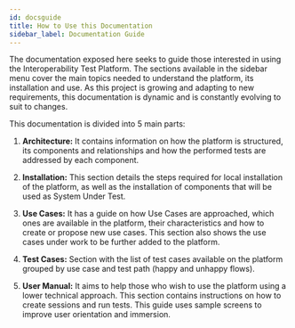 ```yaml
---
id: docsguide
title: How to Use this Documentation
sidebar_label: Documentation Guide
---
```


The documentation exposed here seeks to guide those interested in using the
Interoperability Test Platform. The sections available in the sidebar menu cover
the main topics needed to understand the platform, its installation and use. As
this project is growing and adapting to new requirements, this documentation is
dynamic and is constantly evolving to suit to changes.

This documentation is divided into 5 main parts:

1. **Architecture:** It contains information on how the platform is structured,
   its components and relationships and how the performed tests are addressed by
   each component.

2. **Installation:** This section details the steps required for local
   installation of the platform, as well as the installation of components that
   will be used as System Under Test.

3. **Use Cases:** It has a guide on how Use Cases are approached, which ones are
   available in the platform, their characteristics and how to create or propose
   new use cases. This section also shows the use cases under work to be further
   added to the platform.

4. **Test Cases:** Section with the list of test cases available on the platform
   grouped by use case and test path (happy and unhappy flows).

5. **User Manual:** It aims to help those who wish to use the platform using a
   lower technical approach. This section contains instructions on how to create
   sessions and run tests. This guide uses sample screens to improve user
   orientation and immersion.
